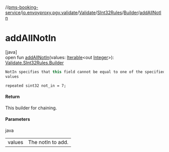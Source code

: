 //[pms-booking-service](../../../../../index.md)/[io.envoyproxy.pgv.validate](../../../index.md)/[Validate](../../index.md)/[SInt32Rules](../index.md)/[Builder](index.md)/[addAllNotIn](add-all-not-in.md)

# addAllNotIn

[java]\
open fun [addAllNotIn](add-all-not-in.md)(values: [Iterable](https://docs.oracle.com/en/java/javase/23/docs/api/java.base/java/lang/Iterable.html)&lt;out [Integer](https://docs.oracle.com/en/java/javase/23/docs/api/java.base/java/lang/Integer.html)&gt;): [Validate.SInt32Rules.Builder](index.md)

```kotlin
NotIn specifies that this field cannot be equal to one of the specified
values

```
`repeated sint32 not_in = 7;`

#### Return

This builder for chaining.

#### Parameters

java

| | |
|---|---|
| values | The notIn to add. |
